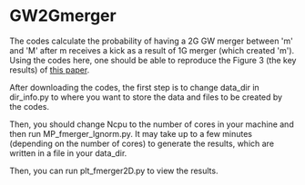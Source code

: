 # GW2Gmerger
The codes calculate the probability of having a 2G GW merger between 'm' and 'M' after m receives a kick as a result of 1G merger (which created 'm'). Using the codes here, one should be able to reproduce the Figure 3 (the key results) of [this paper](https://ui.adsabs.harvard.edu/abs/2021MNRAS.500.1817L/abstract).

After downloading the codes, the first step is to change data_dir in dir_info.py to where you want to store the data and files to be created by the codes.

Then, you should change Ncpu to the number of cores in your machine and then run MP_fmerger_lgnorm.py. It may take up to a few minutes (depending on the number of cores) to generate the results, which are written in a file in your data_dir.

Then, you can run plt_fmerger2D.py to view the results.
